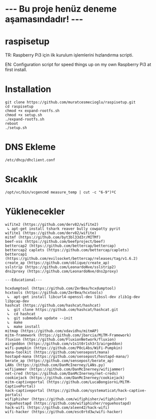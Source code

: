 # --- Bu proje henüz deneme aşamasındadır! ---

# raspisetup
TR: Raspberry Pi3 için ilk kurulum işlemlerini hızlandırma scripti.

EN: Configuration script for speed things up on my own Raspberry Pi3 at first install.

# Installation

    git clone https://github.com/muratcesmecioglu/raspisetup.git
    cd raspisetup
    chmod +x expand-rootfs.sh
    chmod +x setup.sh
    ./expand-rootfs.sh
    reboot
    ./setup.sh

# DNS Ekleme
    /etc/dhcp/dhclient.conf
    
# Sıcaklık
    /opt/vc/bin/vcgencmd measure_temp | cut -c "6-9")ºC

# Yüklenecekler
    wifite2 (https://github.com/derv82/wifite2)
     ↳ apt-get install tshark reaver bully cowpatty pyrit
    wifite1 (https://github.com/derv82/wifite)
    mitmf (https://github.com/byt3bl33d3r/MITMf)
    beef-xss (https://github.com/beefproject/beef)
    bettercap2 (https://github.com/bettercap/bettercap)
    bettercap2 caplets (https://github.com/bettercap/caplets)
    bettercap1 (https://github.com/evilsocket/bettercap/releases/tag/v1.6.2)
    create_ap (https://github.com/oblique/create_ap)
    sslstrip (https://github.com/LeonardoNve/sslstrip2)
    dns2proxy (https://github.com/LeonardoNve/dns2proxy)
    
    ---Educational---
    
    hcxdumptool (https://github.com/ZerBea/hcxdumptool)
    hcxtools (https://github.com/ZerBea/hcxtools)
     ↳  apt-get install libcurl4-openssl-dev libssl-dev zlib1g-dev libpcap-dev
    hashcat (https://github.com/hashcat/hashcat)
     ↳  git clone https://github.com/hashcat/hashcat.git
     ↳  cd hashcat
     ↳  git submodule update --init
     ↳  make
     ↳  make install
    mitmap (https://github.com/xdavidhu/mitmAP)
    mitm-framework (https://github.com/jbarcia/MiTM-Framework)
    fluxion (https://github.com/FluxionNetwork/fluxion)
    airgeddon (https://github.com/v1s1t0r1sh3r3/airgeddon)
    wifi-pumpkin (https://github.com/P0cL4bs/WiFi-Pumpkin)
    mana-toolkit (https://github.com/sensepost/mana)
    hostapd-mana (https://github.com/sensepost/hostapd-mana/)
    berate_ap (https://github.com/sensepost/berate_ap)
    LANs (https://github.com/DanMcInerney/LANs.py)
    wifijammer (https://github.com/DanMcInerney/wifijammer)
    net-cred (https://github.com/DanMcInerney/net-creds)
    cookiejack (https://github.com/DanMcInerney/cookiejack)
    mitm-captiveportal (https://github.com/LucaBongiorni/MiTM-CaptivePortal)
    hack-captiveportal (https://github.com/systematicat/hack-captive-portals)
    wifiphisher (https://github.com/wifiphisher/wifiphisher)
    roguehostapd (https://github.com/wifiphisher/roguehostapd)
    hack-wifi (https://github.com/aleen42/hack-wifi)
    wifi-hacker (https://github.com/esc0rtd3w/wifi-hacker)
